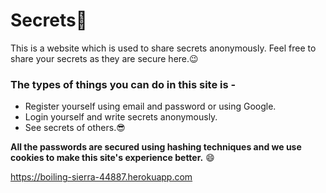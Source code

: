 # Secrets🔑
This is a website which is used to share secrets anonymously. Feel free to share your secrets as they are secure here.😉

### The types of things you can do in this site is -

* Register yourself using email and password or using Google.
* Login yourself and write secrets anonymously.
* See secrets of others.😎

**All the passwords are secured using hashing techniques and we use cookies to make this site's experience better.** 😄 

https://boiling-sierra-44887.herokuapp.com
